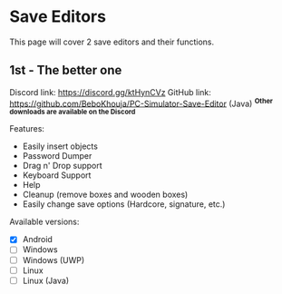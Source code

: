 # Save Editors
This page will cover 2 save editors and their functions.

## 1st - The better one
Discord link: https://discord.gg/ktHynCVz
GitHub link: https://github.com/BeboKhouja/PC-Simulator-Save-Editor (Java)
<sup>**Other downloads are available on the Discord**</sup>

Features:
- Easily insert objects
- Password Dumper
- Drag n' Drop support
- Keyboard Support
- Help
- Cleanup (remove boxes and wooden boxes)
- Easily change save options (Hardcore, signature, etc.)

Available versions:
- [X] Android
- [ ] Windows
- [ ] Windows (UWP)
- [ ] Linux
- [ ] Linux (Java)
